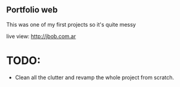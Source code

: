 ## Portfolio web

This was one of my first projects so it's quite messy

live view: http://jbob.com.ar

# TODO:

*  Clean all the clutter and revamp the whole project from scratch.
